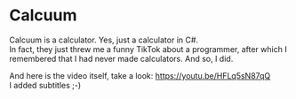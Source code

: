 # Calcuum  
Calcuum is a calculator. Yes, just a calculator in C#.  
In fact, they just threw me a funny TikTok about a programmer, after which I remembered that I had never made calculators. And so, I did.  
  
And here is the video itself, take a look:  https://youtu.be/HFLq5sN87qQ  
I added subtitles ;-)  